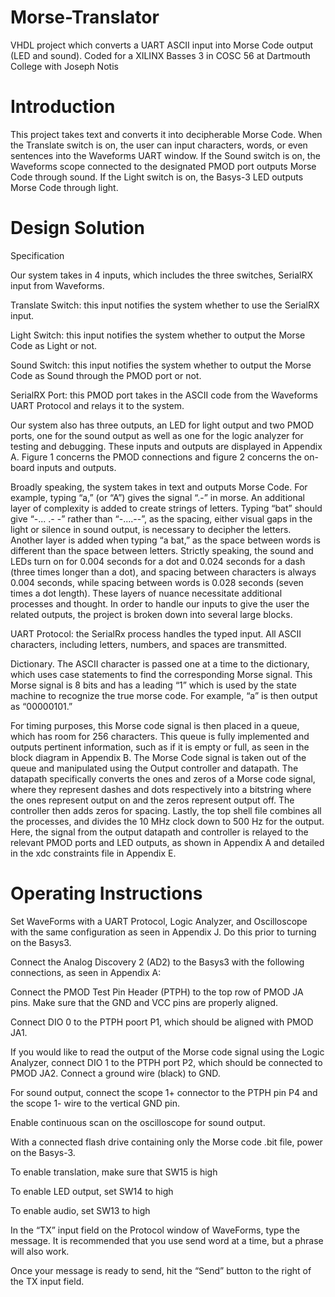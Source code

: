 # Morse-Translator
VHDL project which converts a UART ASCII input into Morse Code output (LED and sound). Coded for a XILINX Basses 3 in COSC 56 at Dartmouth College with Joseph Notis

# Introduction

This project takes text and converts it into decipherable Morse Code. When the Translate switch is on, the user can input characters, words, or even sentences into the Waveforms UART window. If the Sound switch is on, the Waveforms scope connected to the designated PMOD port outputs Morse Code through sound. If the Light switch is on, the Basys-3 LED outputs Morse Code through light.
  
# Design Solution

Specification

Our system takes in 4 inputs, which includes the three switches, SerialRX input from Waveforms.

Translate Switch: this input notifies the system whether to use the SerialRX input.

Light Switch: this input notifies the system whether to output the Morse Code as Light or not.

Sound Switch: this input notifies the system whether to output the Morse Code as Sound through the PMOD port or not.

SerialRX Port: this PMOD port takes in the ASCII code from the Waveforms UART Protocol and relays it to the system.

Our system also has three outputs, an LED for light output and two PMOD ports, one for the sound output as well as one for the logic analyzer for testing and debugging. These inputs and outputs are displayed in Appendix A. Figure 1 concerns the PMOD connections and figure 2 concerns the on-board inputs and outputs.

Broadly speaking, the system takes in text and outputs Morse Code. For example, typing “a,” (or “A”) gives the signal “.-” in morse. An additional layer of complexity is added to create strings of letters. Typing “bat” should give “-... .- -” rather than “-....--”, as the spacing, either visual gaps in the light or silence in sound output, is necessary to decipher the letters. Another layer is added when typing “a bat,” as the space between words is different than the space between letters. Strictly speaking, the sound and LEDs turn on for 0.004 seconds for a dot and 0.024 seconds for a dash (three times longer than a dot), and spacing between characters is always 0.004 seconds, while spacing between words is 0.028 seconds (seven times a dot length). These layers of nuance necessitate additional processes and thought. In order to handle our inputs to give the user the related outputs, the project is broken down into several large blocks.

UART Protocol: the SerialRx process handles the typed input. All ASCII characters, including letters, numbers, and spaces are transmitted. 

Dictionary. The ASCII character is passed one at a time to the dictionary, which uses case statements to find the corresponding Morse signal. This Morse signal is 8 bits and has a leading “1” which is used by the state machine to recognize the true morse code. For example, “a” is then output as “00000101.”

For timing purposes, this Morse code signal is then placed in a queue, which has room for 256 characters. This queue is fully implemented and outputs pertinent information, such as if it is empty or full, as seen in the block diagram in Appendix B.
The Morse Code signal is taken out of the queue and manipulated using the Output controller and datapath. The datapath specifically converts the ones and zeros of a Morse code signal, where they represent dashes and dots respectively into a bitstring where the ones represent output on and the zeros represent output off. The controller then adds zeros for spacing.
Lastly, the top shell file combines all the processes, and divides the 10 MHz clock down to 500 Hz for the output. Here, the signal from the output datapath and controller is relayed to the relevant PMOD ports and LED outputs, as shown in Appendix A and detailed in the xdc constraints file in Appendix E.

# Operating Instructions

Set WaveForms with a UART Protocol, Logic Analyzer, and Oscilloscope with the same configuration as seen in Appendix J. Do this prior to turning on the Basys3.

Connect the Analog Discovery 2 (AD2) to the Basys3 with the following connections, as seen in Appendix A:

Connect the PMOD Test Pin Header (PTPH) to the top row of PMOD JA pins. Make sure that the GND and VCC pins are properly
aligned.

Connect DIO 0 to the PTPH poort P1, which should be aligned with PMOD JA1.

If you would like to read the output of the Morse code signal using the Logic Analyzer, connect DIO 1 to the PTPH port P2, which should be connected to PMOD JA2. Connect a ground wire (black) to GND.

For sound output, connect the scope 1+ connector to the PTPH pin P4 and the scope 1- wire to the vertical GND pin.

Enable continuous scan on the oscilloscope for sound output.

With a connected flash drive containing only the Morse code .bit file, power on the Basys-3.

To enable translation, make sure that SW15 is high

To enable LED output, set SW14 to high

To enable audio, set SW13 to high

In the “TX” input field on the Protocol window of WaveForms, type the message. It is recommended that you use send word at a time, but a phrase will also work.

Once your message is ready to send, hit the “Send” button to the right of the TX input field.
